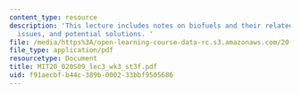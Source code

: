 ```yaml
---
content_type: resource
description: 'This lecture includes notes on biofuels and their related problems and
  issues, and potential solutions. '
file: /media/https%3A/open-learning-course-data-rc.s3.amazonaws.com/20-020-introduction-to-biological-engineering-design-spring-2009/f91aecbfb44c389b000233bbf9505686_MIT20_020S09_lec3_wk3_st3f.pdf
file_type: application/pdf
resourcetype: Document
title: MIT20_020S09_lec3_wk3_st3f.pdf
uid: f91aecbf-b44c-389b-0002-33bbf9505686
---
```

